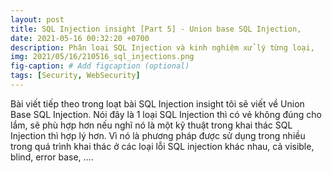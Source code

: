 ```yaml
---
layout: post
title: SQL Injection insight [Part 5] - Union base SQL Injection,
date: 2021-05-16 00:32:20 +0700
description: Phân loại SQL Injection và kinh nghiệm xử lý từng loại,
img: 2021/05/16/210516_sql_injections.png
fig-caption: # Add figcaption (optional)
tags: [Security, WebSecurity]
---
```


Bài viết tiếp theo trong loạt bài SQL Injection insight tôi sẽ viết về Union Base SQL Injection. Nói đây là 1 loại SQL Injection thì có vẻ không đúng cho lắm, sẽ phù hợp hơn nếu nghĩ nó là một kỹ thuật trong khai thác SQL Injection thì hợp lý hơn. Vì nó là phương pháp được sử dụng trong nhiều trong quá trình khai thác ở các loại lỗi SQL injection khác nhau, cả visible, blind, error base, ....